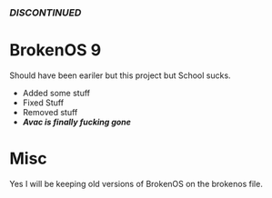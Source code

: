 ### ***DISCONTINUED***

# BrokenOS 9
Should have been eariler but this project but School sucks.

- Added some stuff
- Fixed Stuff
- Removed stuff
- ***Avac is finally fucking gone***

# Misc

Yes I will be keeping old versions of BrokenOS on the brokenos file.
